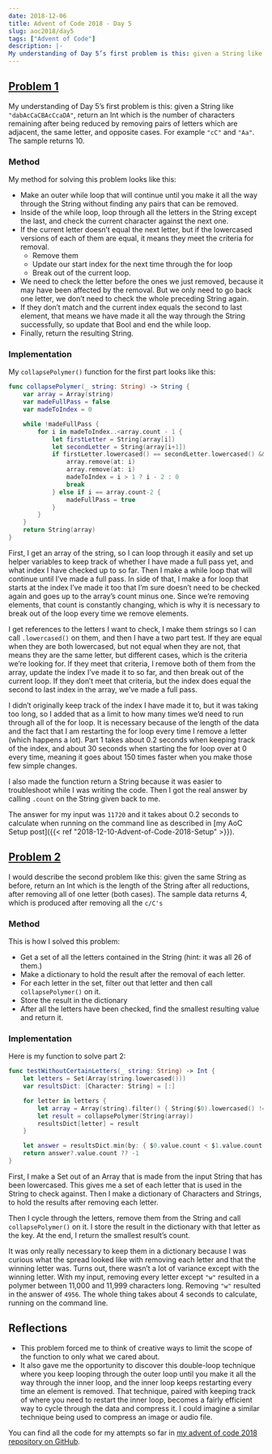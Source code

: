 ```yaml
---
date: 2018-12-06
title: Advent of Code 2018 - Day 5
slug: aoc2018/day5
tags: ["Advent of Code"]
description: |-
My understanding of Day 5’s first problem is this: given a String like "dabAcCaCBAcCcaDA", return an Int which is the number of characters remaining after being reduced by removing pairs of letters which are adjacent, the same letter, and opposite cases.
---
```

## [Problem 1](https://adventofcode.com/2018/day/5)
My understanding of Day 5’s first problem is this: given a String like `"dabAcCaCBAcCcaDA"`, return an Int which is the number of characters remaining after being reduced by removing pairs of letters which are adjacent, the same letter, and opposite cases. For example `"cC"` and `"Aa"`. The sample returns 10.

### Method
My method for solving this problem looks like this:
- Make an outer while loop that will continue until you make it all the way through the String without finding any pairs that can be removed.
- Inside of the while loop, loop through all the letters in the String except the last, and check the current character against the next one.
- If the current letter doesn’t equal the next letter, but if the lowercased versions of each of them are equal, it means they meet the criteria for removal.
	- Remove them
	- Update our start index for the next time through the for loop
	- Break out of the current loop.
- We need to check the letter before the ones we just removed, because it may have been affected by the removal. But we only need to go back one letter, we don’t need to check the whole preceding String again.
- If they don’t match and the current index equals the second to last element, that means we have made it all the way through the String successfully, so update that Bool and end the while loop.
- Finally, return the resulting String.

### Implementation
My `collapsePolymer()` function for the first part looks like this:
```swift
func collapsePolymer(_ string: String) -> String {
    var array = Array(string)
    var madeFullPass = false
    var madeToIndex = 0

    while !madeFullPass {
        for i in madeToIndex..<array.count - 1 {
            let firstLetter = String(array[i])
            let secondLetter = String(array[i+1])
            if firstLetter.lowercased() == secondLetter.lowercased() && firstLetter != secondLetter {
                array.remove(at: i)
                array.remove(at: i)
                madeToIndex = i > 1 ? i - 2 : 0
                break
            } else if i == array.count-2 {
                madeFullPass = true
            }
        }
    }
    return String(array)
}
```
First, I get an array of the string, so I can loop through it easily and set up helper variables to keep track of whether I have made a full pass yet, and what index I have checked up to so far. Then I make a while loop that will continue until I’ve made a full pass. In side of that, I make a for loop that starts at the index I’ve made it too that I’m sure doesn’t need to be checked again and goes up to the array’s count minus one. Since we’re removing elements, that count is constantly changing, which is why it is necessary to break out of the loop every time we remove elements.

I get references to the letters I want to check, I make them strings so I can call `.lowercased()` on them, and then I have a two part test. If they are equal when they are both lowercased, but not equal when they are not, that means they are the same letter, but different cases, which is the criteria we’re looking for. If they meet that criteria, I remove both of them from the array, update the index I’ve made it to so far, and then break out of the current loop. If they don’t meet that criteria, but the index does equal the second to last index in the array, we’ve made a full pass.

I didn’t originally keep track of the index I have made it to, but it was taking too long, so I added that as a limit to how many times we’d need to run through all of the for loop. It is necessary because of the length of the data and the fact that I am restarting the for loop every time I remove a letter (which happens a lot). Part 1 takes about 0.2 seconds when keeping track of the index, and about 30 seconds when starting the for loop over at 0 every time, meaning it goes about 150 times faster when you make those few simple changes.

I also made the function return a String because it was easier to troubleshoot while I was writing the code. Then I got the real answer by calling `.count` on the String given back to me.

The answer for my input was `11720` and it takes about 0.2 seconds to calculate when running on the command line as described in [my AoC Setup post]({{< ref "2018-12-10-Advent-of-Code-2018-Setup" >}}).

## [Problem 2](https://adventofcode.com/2018/day/5#part2)
I would describe the second problem like this: given the same String as before, return an Int which is the length of the String after all reductions, after removing all of one letter (both cases). The sample data returns 4, which is produced after removing all the `c/C's`

### Method
This is how I solved this problem:
- Get a set of all the letters contained in the String (hint: it was all 26 of them.)
- Make a dictionary to hold the result after the removal of each letter.
- For each letter in the set, filter out that letter and then call `collapsePolymer()` on it.
- Store the result in the dictionary
- After all the letters have been checked, find the smallest resulting value and return it.

### Implementation
Here is my function to solve part 2:
```swift
func testWithoutCertainLetters(_ string: String) -> Int {
    let letters = Set(Array(string.lowercased()))
    var resultsDict: [Character: String] = [:]

    for letter in letters {
        let array = Array(string).filter() { String($0).lowercased() != String(letter) }
        let result = collapsePolymer(String(array))
        resultsDict[letter] = result
    }

    let answer = resultsDict.min(by: { $0.value.count < $1.value.count })
    return answer?.value.count ?? -1
}
```
First, I make a Set out of an Array that is made from the input String that has been lowercased. This gives me a set of each letter that is used in the String to check against. Then I make a dictionary of Characters and Strings, to hold the results after removing each letter.

Then I cycle through the letters, remove them from the String and call `collapsePolymer()` on it. I store the result in the dictionary with that letter as the key. At the end, I return the smallest result’s count.

It was only really necessary to keep them in a dictionary because I was curious what the spread looked like with removing each letter and that the winning letter was. Turns out, there wasn’t a lot of variance except with the winning letter. With my input, removing every letter except `"w"` resulted in a polymer between 11,000 and 11,999 characters long. Removing `"w"` resulted in the answer of `4956`. The whole thing takes about 4 seconds to calculate, running on the command line.

## Reflections
- This problem forced me to think of creative ways to limit the scope of the function to only what we cared about.
- It also gave me the opportunity to discover this double-loop technique where you keep looping through the outer loop until you make it all the way through the inner loop, and the inner loop keeps restarting every time an element is removed. That technique, paired with keeping track of where you need to restart the inner loop, becomes a fairly efficient way to cycle through the data and compress it. I could imagine a similar technique being used to compress an image or audio file.

You can find all the code for my attempts so far in [my advent of code 2018 repository on GitHub](https://github.com/dillon-mce/advent-of-code-2018).
